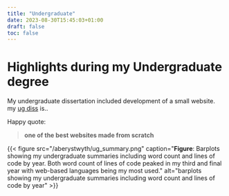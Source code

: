 ```yaml
---
title: "Undergraduate"
date: 2023-08-30T15:45:03+01:00
draft: false
toc: false
---
```


# Highlights during my Undergraduate degree

My undergraduate dissertation included development of a small website.
my [ug diss](https://github.com/sap218/misc/blob/master/undergraduate_dissertation.pdf) is..

Happy quote:
> **one of the best websites made from scratch**

{{< figure src="/aberystwyth/ug_summary.png" caption="**Figure**: Barplots showing my undergraduate summaries including word count and lines of code by year. Both word count of lines of code peaked in my third and final year with web-based languages being my most used." alt="barplots showing my undergraduate summaries including word count and lines of code by year" >}}